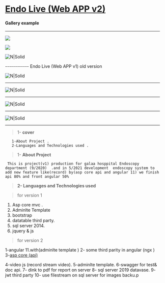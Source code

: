 
# [Endo Live (Web APP v2)](http://ahmedsalamafci3-001-site1.dtempurl.com/index.html)
#### Gallery  example
 
----------- ------------
 ![](https://res.cloudinary.com/dxb44v7tw/image/upload/v1625166003/endo/4_a8uzn7.jpg) 

 ![](https://res.cloudinary.com/dxb44v7tw/image/upload/v1625165076/endo/1_d7n2fn.jpg) 


![N|Solid](https://res.cloudinary.com/dxb44v7tw/image/upload/v1625165075/endo/2_her6cj.jpg)

------------   Endo Live (Web APP v1)  old version 

![N|Solid](https://res.cloudinary.com/dxb44v7tw/image/upload/v1624834493/endo/Endoscopy-1_gtc3hn.png)

------------
![N|Solid](https://res.cloudinary.com/dxb44v7tw/image/upload/v1624834495/endo/Endoscopy2-1_xyicvb.png)

------------

![N|Solid](https://res.cloudinary.com/dxb44v7tw/image/upload/v1624830694/endo/endov1-1_jgaail.jpg)

------------


![N|Solid](https://res.cloudinary.com/dxb44v7tw/image/upload/v1624835147/endo/endov1-2_my09a9.jpg)

------------
 

>  1-  **cover** 
      
       1-About Project .
       2-Languages and Technologies used .
      
>  1- **About Project**
  
     This is project(v1) production for galaa hosppital Endoscopy department (9/2020)  .and in 5/2021 development  endoscopy system to add new feature like(record) by(asp core api and angular 11) we finish api 80% and front angular 50%
	 
 
> **2- Languages and Technologies used**

>for version 1
1.    Asp core mvc .
2.   Adminlte Template 
3.   bootstrap 
4.   datatable third party.
5.  sql server 2014.
6.   jquery & js


> for version 2

   1-angular 11.with(adminlte template )
   2- some third parity in angular (ngx )
   3-[asp core (api)](http://ahmedsalamafci3-001-site1.dtempurl.com/doc/index.html)

   4-video js (record stream video).
   5-adminlte template.
   6-swagger for test& doc  api.
   7- dink to pdf for report on server
   8- sql server 2019 datavase.
   9- jwt third party
   10- use filestream on sql server for images backu.p
 
			
 
 
 
